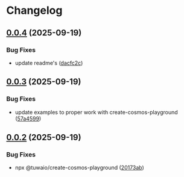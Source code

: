 # Changelog

## [0.0.4](https://github.com/TuwaIO/cosmos-playground/compare/create-cosmos-playground-v0.0.3...create-cosmos-playground-v0.0.4) (2025-09-19)


### Bug Fixes

* update readme's ([dacfc2c](https://github.com/TuwaIO/cosmos-playground/commit/dacfc2ca54e91fe7784482608f97191335b0ef11))

## [0.0.3](https://github.com/TuwaIO/cosmos-playground/compare/create-cosmos-playground-v0.0.2...create-cosmos-playground-v0.0.3) (2025-09-19)


### Bug Fixes

* update examples to proper work with create-cosmos-playground ([57a4599](https://github.com/TuwaIO/cosmos-playground/commit/57a4599598c41af9ad6eeb7902f13ef41d263780))

## [0.0.2](https://github.com/TuwaIO/cosmos-playground/compare/create-cosmos-playground-v0.0.1...create-cosmos-playground-v0.0.2) (2025-09-19)


### Bug Fixes

* npx @tuwaio/create-cosmos-playground ([20173ab](https://github.com/TuwaIO/cosmos-playground/commit/20173ab7685085febec85646b700f85afae2b5a8))
